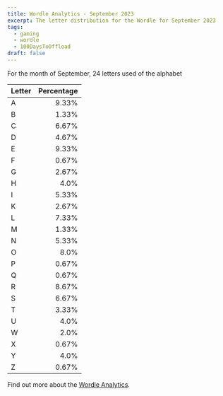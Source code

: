 ```yaml
---
title: Wordle Analytics - September 2023
excerpt: The letter distribution for the Wordle for September 2023
tags: 
  - gaming
  - wordle
  - 100DaysToOffload
draft: false
---
```


For the month of September, 24 letters used of the alphabet

| Letter | Percentage 
| :--- | ---:|
| A | 9.33% |
| B | 1.33% |
| C | 6.67% |
| D | 4.67% |
| E | 9.33% |
| F | 0.67% |
| G | 2.67% |
| H | 4.0% |
| I | 5.33% |
| K | 2.67% |
| L | 7.33% |
| M | 1.33% |
| N | 5.33% |
| O | 8.0% |
| P | 0.67% |
| Q | 0.67% |
| R | 8.67% |
| S | 6.67% |
| T | 3.33% |
| U | 4.0% |
| W | 2.0% |
| X | 0.67% |
| Y | 4.0% |
| Z | 0.67% |

Find out more about the [Wordle Analytics](/blog/wordle-analytics/).